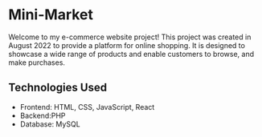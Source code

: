 # Mini-Market

Welcome to my e-commerce website project! This project was created in August 2022 to provide a platform for online shopping. It is designed to showcase a wide range of products and enable customers to browse, and make purchases.

## Technologies Used

- Frontend: HTML, CSS, JavaScript, React
- Backend:PHP
- Database: MySQL



